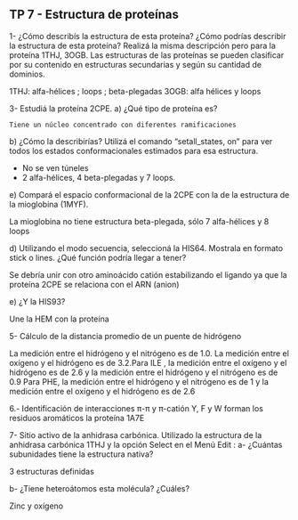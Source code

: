 
## TP 7 - Estructura de proteínas

1- ¿Cómo describís la estructura de esta proteína? ¿Cómo podrías describir la estructura de esta proteína? Realizá la misma descripción pero para la proteína 1THJ, 3OGB.
Las estructuras de las proteínas se pueden clasificar por su contenido en estructuras secundarias y según su cantidad de dominios. 

1THJ: alfa-hélices ; loops ; beta-plegadas
3OGB: alfa hélices y loops

3- Estudiá la proteína 2CPE. 
a) ¿Qué tipo de proteína es? 

	Tiene un núcleo concentrado con diferentes ramificaciones
			
b) ¿Cómo la describirías? Utilizá el comando “setall_states, on” para ver todos los estados conformacionales estimados para esa estructura. 

- No se ven túneles
- 2 alfa-hélices, 4 beta-plegadas y 7 loops.


e) Compará el espacio conformacional de la 2CPE con la de la estructura de la mioglobina (1MYF). 

La mioglobina no tiene estructura beta-plegada, sólo 7 alfa-hélices y 8 loops

d) Utilizando el modo secuencia, seleccioná la HIS64. Mostrala en formato stick o lines. ¿Qué función podría llegar a tener?
 
Se debría unir con otro aminoácido catión estabilizando el ligando ya que la proteína 2CPE se relaciona con el ARN (anion)

e) ¿Y la HIS93? 

Une la HEM con la proteína





5- Cálculo de la distancia promedio de un puente de hidrógeno

La medición entre el hidrógeno y el nitrógeno es de 1.0. La medición entre el oxígeno y el hidrógeno es de 3.2.Para ILE , la medición entre el oxígeno y el hidrógeno es de 2.6 y la medición entre el hidrógeno y el nitrógeno es de 0.9 Para PHE, la medición entre el hidrógeno y el nitrógeno es de 1 y la medición entre el oxígeno y el hidrógeno es de 2.6 

6.- Identificación de interacciones π-π y π-catión 
	Y, F y W forman los residuos aromáticos la proteína 1A7E


7- Sitio activo de la anhidrasa carbónica. Utilizado la estructura de la anhidrasa carbónica 1THJ y la opción Select en el Menú Edit :
a- ¿Cuántas subunidades tiene la estructura nativa?

3 estructuras definidas

b- ¿Tiene heteroátomos esta molécula? ¿Cuáles?

Zinc y oxígeno
